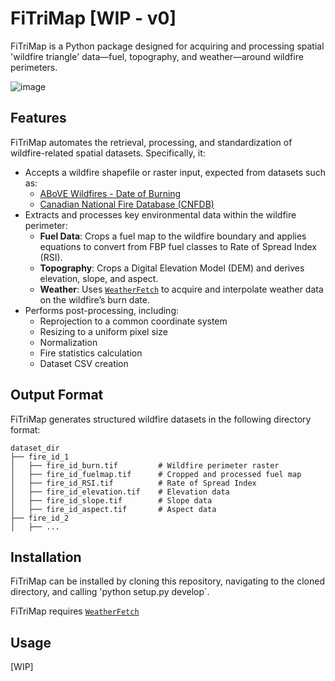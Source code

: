# FiTriMap [WIP - v0]

FiTriMap is a Python package designed for acquiring and processing spatial 'wildfire triangle' data—fuel, topography, and weather—around wildfire perimeters.


![image](https://github.com/user-attachments/assets/623652ed-7147-41d0-9038-e5099b6be7bd)

## Features

FiTriMap automates the retrieval, processing, and standardization of wildfire-related spatial datasets. Specifically, it:

- Accepts a wildfire shapefile or raster input, expected from datasets such as:
  - [ABoVE Wildfires - Date of Burning](https://daac.ornl.gov/ABOVE/guides/Wildfires_Date_of_Burning.html)
  - [Canadian National Fire Database (CNFDB)](https://cwfis.cfs.nrcan.gc.ca/ha/nfdb)
- Extracts and processes key environmental data within the wildfire perimeter:
  - **Fuel Data**: Crops a fuel map to the wildfire boundary and applies equations to convert from FBP fuel classes to Rate of Spread Index (RSI).
  - **Topography**: Crops a Digital Elevation Model (DEM) and derives elevation, slope, and aspect.
  - **Weather**: Uses [`WeatherFetch`](https://github.com/24spiders/WeatherFetch) to acquire and interpolate weather data on the wildfire’s burn date.
- Performs post-processing, including:
  - Reprojection to a common coordinate system
  - Resizing to a uniform pixel size
  - Normalization
  - Fire statistics calculation
  - Dataset CSV creation

## Output Format

FiTriMap generates structured wildfire datasets in the following directory format:

```
dataset_dir
├── fire_id_1
│   ├── fire_id_burn.tif         # Wildfire perimeter raster
│   ├── fire_id_fuelmap.tif      # Cropped and processed fuel map
│   ├── fire_id_RSI.tif          # Rate of Spread Index
│   ├── fire_id_elevation.tif    # Elevation data
│   ├── fire_id_slope.tif        # Slope data
│   ├── fire_id_aspect.tif       # Aspect data
├── fire_id_2
│   ├── ...
```



## Installation

FiTriMap can be installed by cloning this repository, navigating to the cloned directory, and calling 'python setup.py develop`.

FiTriMap requires [`WeatherFetch`](https://github.com/24spiders/WeatherFetch)

## Usage

[WIP]
